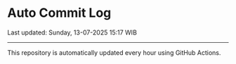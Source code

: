 # Auto Commit Log

Last updated: Sunday, 13-07-2025 15:17 WIB

---

This repository is automatically updated every hour using GitHub Actions.
